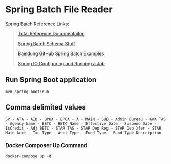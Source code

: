 # Spring Batch File Reader

Spring Batch Reference Links:
> [Total Reference Documentaiton](https://docs.spring.io/spring-batch/docs/current/reference/html/index.html)
> 
> [Spring Batch Schema Stuff](https://docs.spring.io/spring-batch/docs/current/reference/html/schema-appendix.html)
> 
> [Baeldung GitHub Spring Batch Examples](https://github.com/eugenp/tutorials/tree/master/spring-batch)
> 
> [Spring IO Configuring and Running a Job](https://docs.spring.io/spring-batch/docs/current/reference/html/job.html)

## Run Spring Boot application
```
mvn spring-boot:run
```
## Comma delimited values
```
SP - ATA - AID - BPOA - EPOA - A - MAIN - SUB - Admin Bureau - GWA TAS - Agency Name - BETC - BETC Name - Effective Date - Suspend Date - IsCredit - Adj BETC - STAR TAS - STAR Dep Reg - STAR Dep Xfer - STAR Main Acct - Txn Type - Acct Type - Fund Type - Fund Type Description
```

### Docker Composer Up Command
```
docker-compose up -d
```